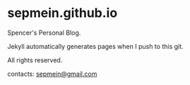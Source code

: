 sepmein.github.io
=================

Spencer's Personal Blog.

Jekyll automatically generates pages when I push to this git.

All rights reserved.

contacts: sepmein@gmail.com
